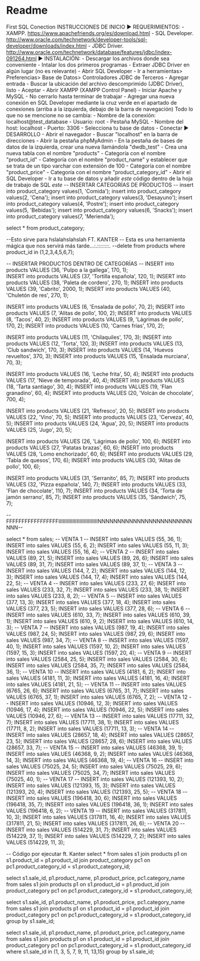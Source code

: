 # Readme
First SQL Conection
INSTRUCCIONES DE INICIO
	► REQUERIMIENTOS:
		- XAMPP. https://www.apachefriends.org/es/download.html
		- SQL Developer. http://www.oracle.com/technetwork/developer-tools/sql-developer/downloads/index.html
		- JDBC Driver. http://www.oracle.com/technetwork/database/features/jdbc/index-091264.html
	► INSTALACIÓN:
		- Descargar los archivos donde sea conveniente
		- Intalar los dos primeros programas
		- Extraer JDBC Driver en algún lugar (no es relevante)
		- Abrir SQL Developer
			- Ir a herramientas> Preferencias> Base de Datos> Controladores JDBC de Terceros
			- Agregar entrada
			- Buscar la ubicación del archivo descomprimido (JDBC Driver), listo
			- Aceptar
		- Abrir XAMPP (XAMPP Control Panel)
			- Iniciar Apache y MySQL
			- No cerrarlo hasta terminar de trabajar
		- Agregar una nueva conexión en SQL Developer mediante la cruz verde en el apartado de conexiones (arriba a la izquierda, debajo de la barra de navegación)
			Todo lo que no se mencione no se cambia:
			- Nombre de la conexión: localhost@test_database
			- Usuario: root
			- Pestaña MySQL
				- Nombre del host: localhost
				- Puerto: 3306
				- Selecciona tu base de datos
			- Conectar
	► DESARROLLO
		- Abrir el navegador
		- Buscar "localhost" en la barra de direcciones
		- Abrir la pestaña phpMyAdmin
		- En la pestaña de bases de datos de la izquierda, crear una nueva llamándola "dwdb_test"
		- Crea una nueva tabla con el nombre "products"
			- Categoría con el nombre "product_id"
			- Categoría con el nombre "product_name" y establecer que se trata de un tipo varchar con extensión de 100
			- Categoría con el nombre "product_price"
			- Categoría con el nombre "product_category_id"
		- Abrir el SQL Developer
		- Ir a tu base de datos y añadir *este* código dentro de la hoja de trabajo de SQL
*este*
      -- INSERTAR CATEGORÍAS DE PRODUCTOS --
insert into product_category values(1, 'Comida');
insert into product_category values(2, 'Cena');
insert into product_category values(3, 'Desayuno');
insert into product_category values(4, 'Postre');
insert into product_category values(5, 'Bebidas');
insert into product_category values(6, 'Snacks');
insert into product_category values(7, 'Merienda');

select *
from product_category;

--Esto sirve para hslalahslahslah FT. KANTER
    -- Esta es una herramienta mágica que nos servirá más tarde...:.::::::::.
--delete from products where product_id in (1,2,3,4,5,6,7);

-- INSERTAR PRODUCTOS DENTRO DE CATEGORÍAS --
INSERT into products VALUES (36, 'Pulpo a la gallega', 170, 1);  
INSERT into products VALUES (37, 'Tortilla española', 120, 1);
INSERT into products VALUES (38, 'Paleta de cordero', 270, 1);
INSERT into products VALUES (39, 'Cabrito', 2000, 1);
INSERT into products VALUES (40, 'Chuletón de res', 270, 1);

INSERT into products VALUES (6, 'Ensalada de pollo', 70, 2);
INSERT into products VALUES (7, 'Alitas de pollo', 100, 2);
INSERT into products VALUES (8, 'Tacos', 40, 2);
INSERT into products VALUES (9, 'Lágrimas de pollo', 170, 2);
INSERT into products VALUES (10, 'Carnes frías', 170, 2);

INSERT into products VALUES (11, 'Chilaquiles', 170, 3);
INSERT into products VALUES (12, 'Torta', 120, 3);
INSERT into products VALUES (13, 'Club sandwich', 170, 3);
INSERT into products VALUES (14, 'Huevos revueltos', 370, 3);
INSERT into products VALUES (15, 'Ensalada murciana', 70, 3);

INSERT into products VALUES (16, 'Leche frita', 50, 4);
INSERT into products VALUES (17, 'Nieve de temporada', 40, 4);
INSERT into products VALUES (18, 'Tarta santiago', 30, 4);
INSERT into products VALUES (19, 'Flan granadino', 60, 4);
INSERT into products VALUES (20, 'Volcán de chocolate', 700, 4);

INSERT into products VALUES (21, 'Refresco', 20, 5);
INSERT into products VALUES (22, 'Vino', 70, 5);
INSERT into products VALUES (23, 'Cerveza', 40, 5);
INSERT into products VALUES (24, 'Agua', 20, 5);
INSERT into products VALUES (25, 'Jugo', 20, 5);

INSERT into products VALUES (26, 'Lágrimas de pollo', 100, 6);
INSERT into products VALUES (27, 'Patatas brazas', 60, 6);
INSERT into products VALUES (28, 'Lomo enchorizado', 60, 6);
INSERT into products VALUES (29, 'Tabla de quesos', 170, 6);
INSERT into products VALUES (30, 'Alitas de pollo', 100, 6);

INSERT into products VALUES (31, 'Serranito', 85, 7);
INSERT into products VALUES (32, 'Pizza española', 140, 7);
INSERT into products VALUES (33, 'Flan de chocolate', 110, 7);
INSERT into products VALUES (34, 'Torta de jamón serrano', 85, 7);
INSERT into products VALUES (35, 'Sándwich', 75, 7);

--FFFFFFFFFFFFFFFFFIIIIIIIIIIIIIIIIIIIIIIIIIIIINNNNNNNNNNNNNNNNNNNNNNNNNNN--

select *
from sales; 
    -- VENTA 1 --
INSERT into sales VALUES (55, 36, 1);
INSERT into sales VALUES (55, 6, 2);
INSERT into sales VALUES (55, 11, 3);
INSERT into sales VALUES (55, 16, 4);
    -- VENTA 2 --
INSERT into sales VALUES (89, 21, 5);
INSERT into sales VALUES (89, 26, 6);
INSERT into sales VALUES (89, 31, 7);
INSERT into sales VALUES (89, 37, 1);
    -- VENTA 3 --
INSERT into sales VALUES (144, 7, 2);
INSERT into sales VALUES (144, 12, 3);
INSERT into sales VALUES (144, 17, 4);
INSERT into sales VALUES (144, 22, 5);
    -- VENTA 4 --
INSERT into sales VALUES (233, 27, 6);
INSERT into sales VALUES (233, 32, 7);
INSERT into sales VALUES (233, 38, 1);
INSERT into sales VALUES (233, 8, 2);
    -- VENTA 5 --
INSERT into sales VALUES (377, 13, 3);
INSERT into sales VALUES (377, 18, 4);
INSERT into sales VALUES (377, 23, 5);
INSERT into sales VALUES (377, 28, 6);
    -- VENTA 6 --
INSERT into sales VALUES (610, 33, 7);
INSERT into sales VALUES (610, 39, 1);
INSERT into sales VALUES (610, 9, 2);
INSERT into sales VALUES (610, 14, 3);
    -- VENTA 7 --
INSERT into sales VALUES (987, 19, 4);
INSERT into sales VALUES (987, 24, 5);
INSERT into sales VALUES (987, 29, 6);
INSERT into sales VALUES (987, 34, 7);
    -- VENTA 8 --
INSERT into sales VALUES (1597, 40, 1);
INSERT into sales VALUES (1597, 10, 2);
INSERT into sales VALUES (1597, 15, 3);
INSERT into sales VALUES (1597, 20, 4);
    -- VENTA 9 --
INSERT into sales VALUES (2584, 25, 5);
INSERT into sales VALUES (2584, 30, 6);
INSERT into sales VALUES (2584, 35, 7);
INSERT into sales VALUES (2584, 36, 1);
    -- VENTA 10 --
INSERT into sales VALUES (4181, 6, 2);
INSERT into sales VALUES (4181, 11, 3);
INSERT into sales VALUES (4181, 16, 4);
INSERT into sales VALUES (4181, 21, 5);
    -- VENTA 11 --
INSERT into sales VALUES (6765, 26, 6);
INSERT into sales VALUES (6765, 31, 7);
INSERT into sales VALUES (6765, 37, 1);
INSERT into sales VALUES (6765, 7, 2);
    -- VENTA 12 --
INSERT into sales VALUES (10946, 12, 3);
INSERT into sales VALUES (10946, 17, 4);
INSERT into sales VALUES (10946, 22, 5);
INSERT into sales VALUES (10946, 27, 6);
    -- VENTA 13 --
INSERT into sales VALUES (17711, 32, 7);
INSERT into sales VALUES (17711, 38, 1);
INSERT into sales VALUES (17711, 8, 2);
INSERT into sales VALUES (17711, 13, 3);
    -- VENTA 14 --
INSERT into sales VALUES (28657, 18, 4);
INSERT into sales VALUES (28657, 23, 5);
INSERT into sales VALUES (28657, 28, 6);
INSERT into sales VALUES (28657, 33, 7);
    -- VENTA 15 --
INSERT into sales VALUES (46368, 39, 1);
INSERT into sales VALUES (46368, 9, 2);
INSERT into sales VALUES (46368, 14, 3);
INSERT into sales VALUES (46368, 19, 4);
    -- VENTA 16 --
INSERT into sales VALUES (75025, 24, 5);
INSERT into sales VALUES (75025, 29, 6);
INSERT into sales VALUES (75025, 34, 7);
INSERT into sales VALUES (75025, 40, 1);
    -- VENTA 17 --
INSERT into sales VALUES (121393, 10, 2);
INSERT into sales VALUES (121393, 15, 3);
INSERT into sales VALUES (121393, 20, 4);
INSERT into sales VALUES (121393, 25, 5);
    -- VENTA 18 --
INSERT into sales VALUES (196418, 30, 6);
INSERT into sales VALUES (196418, 35, 7);
INSERT into sales VALUES (196418, 36, 1);
INSERT into sales VALUES (196418, 6, 2);
    -- VENTA 19 --
INSERT into sales VALUES (317811, 10, 3);
INSERT into sales VALUES (317811, 16, 4);
INSERT into sales VALUES (317811, 21, 5);
INSERT into sales VALUES (317811, 26, 6);
    -- VENTA 20 --
INSERT into sales VALUES (514229, 31, 7);
INSERT into sales VALUES (514229, 37, 1);
INSERT into sales VALUES (514229, 7, 2);
INSERT into sales VALUES (514229, 11, 3);

-- Código por ejecutar ft. Kanter
select *
from sales s1
join products p1
  on s1.product_id = p1.product_id
join product_category pc1
  on pc1.product_category_id = s1.product_category_id;

select s1.sale_id,
p1.product_name, 
p1.product_price,
pc1.category_name
from sales s1
join products p1
  on s1.product_id = p1.product_id
join product_category pc1
  on pc1.product_category_id = s1.product_category_id;

select s1.sale_id,
p1.product_name, 
p1.product_price,
pc1.category_name
from sales s1
join products p1
  on s1.product_id = p1.product_id
join product_category pc1
  on pc1.product_category_id = s1.product_category_id
group by s1.sale_id;

select s1.sale_id,
p1.product_name, 
p1.product_price,
pc1.category_name
from sales s1
join products p1
  on s1.product_id = p1.product_id
join product_category pc1
  on pc1.product_category_id = s1.product_category_id
where s1.sale_id in (1, 3, 5, 7, 9, 11, 13,15)
group by s1.sale_id;
